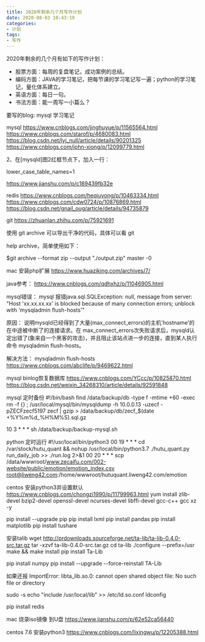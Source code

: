 ```yaml
---
title: 2020年剩余几个月写作计划
date: 2020-08-03 10:43:19
categories: 
- 计划
tags: 
- 写作
---
```


2020年剩余的几个月有如下的写作计划：
* 股票方面：每周的复盘笔记，成功案例的总结。
* 编码方面：JAVA的学习笔记，把每节课的学习笔记写一遍；python的学习笔记，量化体系建立。
* 英语方面：每日一句。
* 书法方面：能一周写一小篇么？


要写的blog:
mysql 学习笔记

mysql
https://www.cnblogs.com/jinghuyue/p/11565564.html
https://www.cnblogs.com/starof/p/4680083.html
https://blog.csdn.net/lyj_null/article/details/90201325
https://www.cnblogs.com/john-xiong/p/12099779.html

2、在[mysqld]图2红框节点下，加入一行：

lower_case_table_names=1


https://www.jianshu.com/p/c189439fb32e



redis
https://www.cnblogs.com/heqiuyong/p/10463334.html
https://www.cnblogs.com/cdw0724/p/10876869.html
https://blog.csdn.net/gnail_oug/article/details/94735879


git
https://zhuanlan.zhihu.com/p/75921691

使用 git archive 可以导出干净的代码，具体可以看 git

help archive，简单使用如下：

$git archive --format zip --output "./output.zip" master -0


mac 安装php扩展
https://www.huaziking.com/archives/7/


java参考：
https://www.cnblogs.com/qdhxhz/p/11046905.html


mysql错误：
mysql  报错java.sql.SQLException: null,  message from server: "Host 'xx.xx.xx.xx' is blocked because of many connection errors; unblock with 'mysqladmin flush-hosts'"


原因：
说明mysqld已经得到了大量(max_connect_errors)的主机'hostname'的在中途被中断了的连接请求。在 max_connect_errors次失败请求后，mysqld认定出错了(象来自一个黑客的攻击)，并且阻止该站点进一步的连接，直到某人执行命令 mysqladmin flush-hosts。

解决方法：
mysqladmin flush-hosts
https://www.cnblogs.com/abclife/p/9469622.html


mysql binlog恢复数据库
https://www.cnblogs.com/YCcc/p/10825870.html
https://blog.csdn.net/weixin_34268310/article/details/92591848

mysql 定时备份
#!/bin/bash
find /data/backup/db -type f -mtime +60 -exec rm -f {} \;
/usr/local/mysql/bin/mysqldump -h 10.0.0.13 -uzecf -pZECFzecf5197 zecf | gzip > /data/backup/db/zecf_$(date +%Y%m%d_%H%M%S).sql.gz

10 3 * * * sh /data/backup/backup-mysql.sh


python  定时运行
#!/usr/local/bin/python3
00 19 * * *  cd /var/stock/hutu_quant && nohup /usr/local/bin/python3.7  ./hutu_quant.py run_daily_job >> ./run.log 2>&1
00 20 * * *  scp /data/wwwroot/www.zecaifu.com/002-website/public/emotion/emotion_index.csv root@liweng42.com:/home/wwwroot/hutuquant.liweng42.com/emotion


centos 安装python3并设置默认
https://www.cnblogs.com/chongzi1990/p/11799963.html
yum install zlib-devel bzip2-devel openssl-devel ncurses-devel libffi-devel gcc-c++ gcc xz -y

pip install --upgrade pip
pip install lxml
pip install pandas
pip install matplotlib
pip install tushare

安装talib
wget http://prdownloads.sourceforge.net/ta-lib/ta-lib-0.4.0-src.tar.gz
tar -xzvf ta-lib-0.4.0-src.tar.gz
cd ta-lib
./configure --prefix=/usr
make && make install
pip install Ta-Lib

pip install numpy
pip install --upgrade --force-reinstall TA-Lib

如果还报
ImportError: libta_lib.so.0: cannot open shared object file: No such file or directory

sudo -s 
echo "include /usr/local/lib" >> /etc/ld.so.conf
ldconfig 

pip install redis



mac 烧录iso镜像 到U盘
https://www.jianshu.com/p/62e52ca56440



centos 7.6 安装python3
https://www.cnblogs.com/lixingwu/p/12205388.html